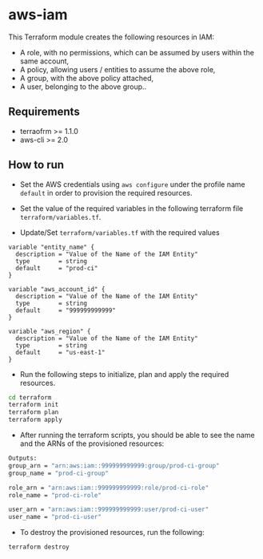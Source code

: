 # aws-iam
This Terraform module creates the following resources in IAM:
* A role, with no permissions, which can be assumed by users within the same account,
* A policy, allowing users / entities to assume the above role,
* A group, with the above policy attached,
* A user, belonging to the above group..

## Requirements
- terraofrm >= 1.1.0
- aws-cli >= 2.0

## How to run
* Set the AWS credentials using `aws configure` under the profile name `default` in order to provision the required resources.

* Set the value of the required variables in the following terraform file `terraform/variables.tf`.

* Update/Set `terraform/variables.tf` with the required values

```
variable "entity_name" {
  description = "Value of the Name of the IAM Entity"
  type        = string
  default     = "prod-ci"
}

variable "aws_account_id" {
  description = "Value of the Name of the IAM Entity"
  type        = string
  default     = "999999999999"
}

variable "aws_region" {
  description = "Value of the Name of the IAM Entity"
  type        = string
  default     = "us-east-1"
}
```

* Run the following steps to initialize, plan and apply the required resources.

```bash
cd terraform
terraform init
terraform plan
terraform apply
```

* After running the terraform scripts, you should be able to see the name and the ARNs of the provisioned resources:
```bash
Outputs:
group_arn = "arn:aws:iam::999999999999:group/prod-ci-group"
group_name = "prod-ci-group"

role_arn = "arn:aws:iam::999999999999:role/prod-ci-role"
role_name = "prod-ci-role"

user_arn = "arn:aws:iam::999999999999:user/prod-ci-user"
user_name = "prod-ci-user"
```

* To destroy the provisioned resources, run the following:
```
terraform destroy
```